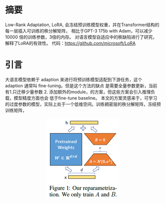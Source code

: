 # 摘要
Low-Rank Adaptation, LoRA, 会冻结预训练模型权重，并在Transformer结构的每一层插入可训练的秩分解矩阵，
相比于GPT-3 175b with Adam，可以减少 10000 倍的训练参数，3倍的内存。
对语言模型自适应中的秩缺陷进行了研究，解释了LoRA的有效性。
代码：https://github.com/microsoft/LoRA

# 引言
大语言模型依赖于 adaption 来进行将预训练模型适配到下游任务，这个 adaption 通常叫 fine-tuning。但是这个方法的缺点
是需要全量参数更新，当前有1.只迁移少量参数 2. 添加额外的module，的方案，但这些方案会引入推理负载，模型精度方面也会
低于fine-tune baseline。
本文的方案灵感来于，可学习的过度参数的模型，实际上处于一个低维空间。训练稠密层的秩分解矩阵，冻结预训练矩阵，
<div align=center>
    <img src="https://raw.githubusercontent.com/wangshuai09/blog_img/main/images/20241014102835.png"/>
</div>

